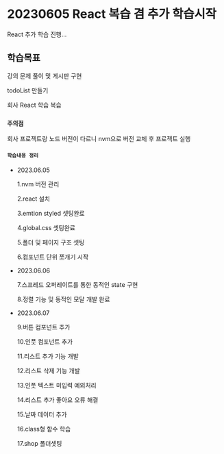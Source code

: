 # 20230605 React 복습 겸 추가 학습시작

React 추가 학습 진행...

## 학습목표

강의 문제 풀이 및 게시판 구현

todoList 만들기

회사 React 학습 복습

### `주의점`

회사 프로젝트랑 노드 버전이 다르니 nvm으로 버전 교체 후 프로젝트 실행

#### `학습내용 정리`

- 2023.06.05

  1.nvm 버전 관리

  2.react 설치

  3.emtion styled 셋팅완료

  4.global.css 셋팅완료

  5.폴더 및 페이지 구조 셋팅

  6.컴포넌트 단위 쪼개기 시작

- 2023.06.06

  7.스프레드 오퍼레이트를 통한 동적인 state 구현

  8.정렬 기능 및 동적인 모달 개발 완료

- 2023.06.07

  9.버튼 컴포넌트 추가

  10.인풋 컴포넌트 추가

  11.리스트 추가 기능 개발

  12.리스트 삭제 기능 개발

  13.인풋 텍스트 미입력 예외처리

  14.리스트 추가 좋아요 오류 해결

  15.날짜 데이터 추가

  16.class형 함수 학습

  17.shop 폴더셋팅
